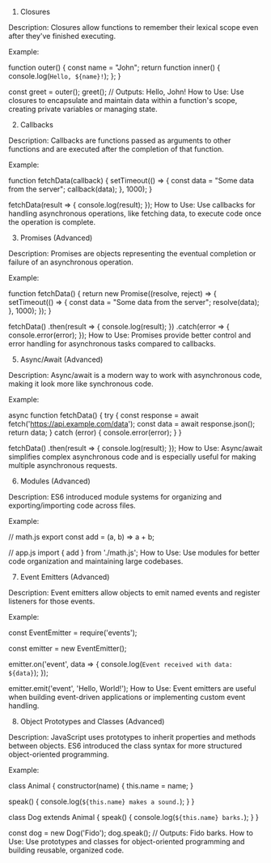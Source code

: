1. Closures

Description: Closures allow functions to remember their lexical scope even after they've finished executing.

Example:

function outer() {
  const name = "John";
  return function inner() {
    console.log(`Hello, ${name}!`);
  };
}

const greet = outer();
greet(); // Outputs: Hello, John!
How to Use: Use closures to encapsulate and maintain data within a function's scope, creating private variables or managing state.

2. Callbacks

Description: Callbacks are functions passed as arguments to other functions and are executed after the completion of that function.

Example:

function fetchData(callback) {
  setTimeout(() => {
    const data = "Some data from the server";
    callback(data);
  }, 1000);
}

fetchData(result => {
  console.log(result);
});
How to Use: Use callbacks for handling asynchronous operations, like fetching data, to execute code once the operation is complete.

3. Promises (Advanced)

Description: Promises are objects representing the eventual completion or failure of an asynchronous operation.

Example:

function fetchData() {
  return new Promise((resolve, reject) => {
    setTimeout(() => {
      const data = "Some data from the server";
      resolve(data);
    }, 1000);
  });
}

fetchData()
  .then(result => {
    console.log(result);
  })
  .catch(error => {
    console.error(error);
  });
How to Use: Promises provide better control and error handling for asynchronous tasks compared to callbacks.

5. Async/Await (Advanced)

Description: Async/await is a modern way to work with asynchronous code, making it look more like synchronous code.

Example:

async function fetchData() {
  try {
    const response = await fetch('https://api.example.com/data');
    const data = await response.json();
    return data;
  } catch (error) {
    console.error(error);
  }
}

fetchData()
  .then(result => {
    console.log(result);
  });
How to Use: Async/await simplifies complex asynchronous code and is especially useful for making multiple asynchronous requests.

6. Modules (Advanced)

Description: ES6 introduced module systems for organizing and exporting/importing code across files.

Example:

// math.js
export const add = (a, b) => a + b;

// app.js
import { add } from './math.js';
How to Use: Use modules for better code organization and maintaining large codebases.

7. Event Emitters (Advanced)

Description: Event emitters allow objects to emit named events and register listeners for those events.

Example:

const EventEmitter = require('events');

const emitter = new EventEmitter();

emitter.on('event', data => {
  console.log(`Event received with data: ${data}`);
});

emitter.emit('event', 'Hello, World!');
How to Use: Event emitters are useful when building event-driven applications or implementing custom event handling.

8. Object Prototypes and Classes (Advanced)

Description: JavaScript uses prototypes to inherit properties and methods between objects. ES6 introduced the class syntax for more structured object-oriented programming.

Example:

class Animal {
  constructor(name) {
    this.name = name;
  }

  speak() {
    console.log(`${this.name} makes a sound.`);
  }
}

class Dog extends Animal {
  speak() {
    console.log(`${this.name} barks.`);
  }
}

const dog = new Dog('Fido');
dog.speak(); // Outputs: Fido barks.
How to Use: Use prototypes and classes for object-oriented programming and building reusable, organized code.